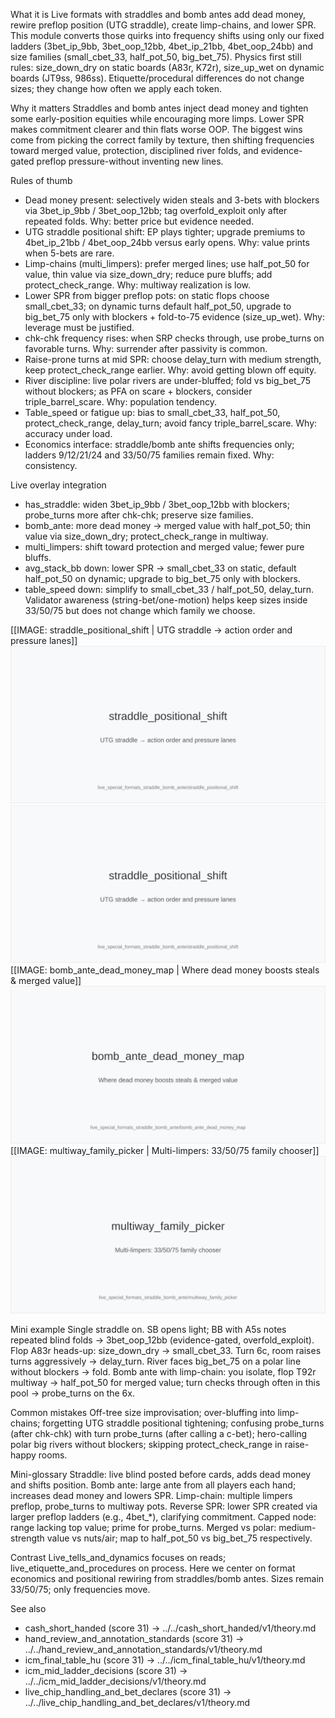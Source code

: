What it is
Live formats with straddles and bomb antes add dead money, rewire preflop position (UTG straddle), create limp-chains, and lower SPR. This module converts those quirks into frequency shifts using only our fixed ladders (3bet_ip_9bb, 3bet_oop_12bb, 4bet_ip_21bb, 4bet_oop_24bb) and size families (small_cbet_33, half_pot_50, big_bet_75). Physics first still rules: size_down_dry on static boards (A83r, K72r), size_up_wet on dynamic boards (JT9ss, 986ss). Etiquette/procedural differences do not change sizes; they change how often we apply each token.

Why it matters
Straddles and bomb antes inject dead money and tighten some early-position equities while encouraging more limps. Lower SPR makes commitment clearer and thin flats worse OOP. The biggest wins come from picking the correct family by texture, then shifting frequencies toward merged value, protection, disciplined river folds, and evidence-gated preflop pressure-without inventing new lines.

Rules of thumb

* Dead money present: selectively widen steals and 3-bets with blockers via 3bet_ip_9bb / 3bet_oop_12bb; tag overfold_exploit only after repeated folds. Why: better price but evidence needed.
* UTG straddle positional shift: EP plays tighter; upgrade premiums to 4bet_ip_21bb / 4bet_oop_24bb versus early opens. Why: value prints when 5-bets are rare.
* Limp-chains (multi_limpers): prefer merged lines; use half_pot_50 for value, thin value via size_down_dry; reduce pure bluffs; add protect_check_range. Why: multiway realization is low.
* Lower SPR from bigger preflop pots: on static flops choose small_cbet_33; on dynamic turns default half_pot_50, upgrade to big_bet_75 only with blockers + fold-to-75 evidence (size_up_wet). Why: leverage must be justified.
* chk-chk frequency rises: when SRP checks through, use probe_turns on favorable turns. Why: surrender after passivity is common.
* Raise-prone turns at mid SPR: choose delay_turn with medium strength, keep protect_check_range earlier. Why: avoid getting blown off equity.
* River discipline: live polar rivers are under-bluffed; fold vs big_bet_75 without blockers; as PFA on scare + blockers, consider triple_barrel_scare. Why: population tendency.
* Table_speed or fatigue up: bias to small_cbet_33, half_pot_50, protect_check_range, delay_turn; avoid fancy triple_barrel_scare. Why: accuracy under load.
* Economics interface: straddle/bomb ante shifts frequencies only; ladders 9/12/21/24 and 33/50/75 families remain fixed. Why: consistency.

Live overlay integration

* has_straddle: widen 3bet_ip_9bb / 3bet_oop_12bb with blockers; probe_turns more after chk-chk; preserve size families.
* bomb_ante: more dead money -> merged value with half_pot_50; thin value via size_down_dry; protect_check_range in multiway.
* multi_limpers: shift toward protection and merged value; fewer pure bluffs.
* avg_stack_bb down: lower SPR -> small_cbet_33 on static, default half_pot_50 on dynamic; upgrade to big_bet_75 only with blockers.
* table_speed down: simplify to small_cbet_33 / half_pot_50, delay_turn.
 Validator awareness (string-bet/one-motion) helps keep sizes inside 33/50/75 but does not change which family we choose.

[[IMAGE: straddle_positional_shift | UTG straddle -> action order and pressure lanes]]
![UTG straddle → action order and pressure lanes](images/straddle_positional_shift.svg)
![UTG straddle -> action order and pressure lanes](images/straddle_positional_shift.svg)
[[IMAGE: bomb_ante_dead_money_map | Where dead money boosts steals & merged value]]
![Where dead money boosts steals & merged value](images/bomb_ante_dead_money_map.svg)
[[IMAGE: multiway_family_picker | Multi-limpers: 33/50/75 family chooser]]
![Multi-limpers: 33/50/75 family chooser](images/multiway_family_picker.svg)

Mini example
Single straddle on. SB opens light; BB with A5s notes repeated blind folds -> 3bet_oop_12bb (evidence-gated, overfold_exploit). Flop A83r heads-up: size_down_dry -> small_cbet_33. Turn 6c, room raises turns aggressively -> delay_turn. River faces big_bet_75 on a polar line without blockers -> fold.
Bomb ante with limp-chain: you isolate, flop T92r multiway -> half_pot_50 for merged value; turn checks through often in this pool -> probe_turns on the 6x.

Common mistakes
Off-tree size improvisation; over-bluffing into limp-chains; forgetting UTG straddle positional tightening; confusing probe_turns (after chk-chk) with turn probe_turns (after calling a c-bet); hero-calling polar big rivers without blockers; skipping protect_check_range in raise-happy rooms.

Mini-glossary
Straddle: live blind posted before cards, adds dead money and shifts position.
Bomb ante: large ante from all players each hand; increases dead money and lowers SPR.
Limp-chain: multiple limpers preflop, probe_turns to multiway pots.
Reverse SPR: lower SPR created via larger preflop ladders (e.g., 4bet_*), clarifying commitment.
Capped node: range lacking top value; prime for probe_turns.
Merged vs polar: medium-strength value vs nuts/air; map to half_pot_50 vs big_bet_75 respectively.

Contrast
Live_tells_and_dynamics focuses on reads; live_etiquette_and_procedures on process. Here we center on format economics and positional rewiring from straddles/bomb antes. Sizes remain 33/50/75; only frequencies move.

See also
- cash_short_handed (score 31) -> ../../cash_short_handed/v1/theory.md
- hand_review_and_annotation_standards (score 31) -> ../../hand_review_and_annotation_standards/v1/theory.md
- icm_final_table_hu (score 31) -> ../../icm_final_table_hu/v1/theory.md
- icm_mid_ladder_decisions (score 31) -> ../../icm_mid_ladder_decisions/v1/theory.md
- live_chip_handling_and_bet_declares (score 31) -> ../../live_chip_handling_and_bet_declares/v1/theory.md